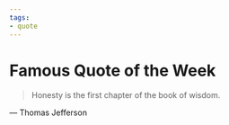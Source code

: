 ```yaml
---
tags:
- quote
---
```


# Famous Quote of the Week

> Honesty is the first chapter of the book of wisdom.

— Thomas Jefferson
